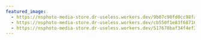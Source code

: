 ```yaml
---
featured_image:
  - https://nsphoto-media-store.dr-useless.workers.dev/9b07c90fd0cc98fa7bd2b3e99efa7b9d78dfcc32f258a8b79c503e2c4d2bb91c:image/avif
  - https://nsphoto-media-store.dr-useless.workers.dev/cb550f1e83f68716cc9ed7621acb2e905bdc57241101276a3311a21c688106e9:image/webp
  - https://nsphoto-media-store.dr-useless.workers.dev/517678baf34f4ef2f263031c55ace6f848423b3f200c5e60c65808e848c3a519:image/jpeg
---
```

